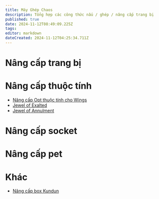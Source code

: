 ```yaml
---
title: Máy Ghép Chaos
description: Tổng hợp các công thức nấu / ghép / nâng cấp trang bị
published: true
date: 2024-11-12T08:49:09.225Z
tags: 
editor: markdown
dateCreated: 2024-11-12T04:25:34.711Z
---
```


# Nâng cấp trang bị

# Nâng cấp thuộc tính

- [Nâng cấp Opt thuộc tính cho Wings](/vi/craft/ele-wings)
- [Jewel of Exalted](/vi/craft/jewel-of-exalted)
- [Jewel of Annulment](/vi/craft/jewel-of-annulment)

# Nâng cấp socket

# Nâng cấp pet

# Khác

- [Nâng cấp box Kundun](/vi/craft/box-kundun)